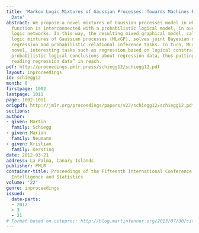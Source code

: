 ```yaml
---
title: 'Markov Logic Mixtures of Gaussian Processes: Towards Machines Reading Regression
  Data'
abstract: We propose a novel mixtures of Gaussian processes model in which the gating
  function is interconnected with a probabilistic logical model, in our case Markov
  logic networks. In this way, the resulting mixed graphical model, called Markov
  logic mixtures of Gaussian processes (MLxGP), solves joint Bayesian non-parametric
  regression and probabilistic relational inference tasks. In turn, MLxGP facilitates
  novel, interesting tasks such as regression based on logical constraints or drawing
  probabilistic logical conclusions about regression data, thus putting “machines
  reading regression data” in reach.
pdf: http://proceedings.pmlr.press/schiegg12/schiegg12.pdf
layout: inproceedings
id: schiegg12
month: 0
firstpage: 1002
lastpage: 1011
page: 1002-1011
origpdf: http://jmlr.org/proceedings/papers/v22/schiegg12/schiegg12.pdf
sections: 
author:
- given: Martin
  family: Schiegg
- given: Marion
  family: Neumann
- given: Kristian
  family: Kersting
date: 2012-03-21
address: La Palma, Canary Islands
publisher: PMLR
container-title: Proceedings of the Fifteenth International Conference on Artificial
  Intelligence and Statistics
volume: '22'
genre: inproceedings
issued:
  date-parts:
  - 2012
  - 3
  - 21
# Format based on citeproc: http://blog.martinfenner.org/2013/07/30/citeproc-yaml-for-bibliographies/
---
```

